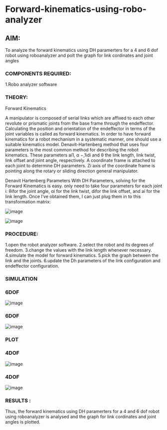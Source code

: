 # Forward-kinematics-using-robo-analyzer

## AIM: 
To analyze the forward kinematics using DH paramerters for a 4 and 6 dof robot using roboanalyzer and polt the graph for link cordinates and joint angles
### COMPONENTS REQUIRED:
1.Robo analyzer software  


### THEORY: 
  
Forward Kinematics

A manipulator is composed of serial links which are affixed to each other revolute or prismatic joints from the base frame through the endeffector. 
Calculating the position and orientation of the endeffector in terms of the joint variables is called as forward kinematics. 
In order to have forward kinematics for a robot mechanism in a systematic manner, one should use a suitable kinematics model. 
Denavit-Hartenberg method that uses four parameters is the most common method for describing the robot kinematics. 
These parameters ai1, α −,1idi and θ the link length, link twist, link offset and joint angle, respectively. 
A coordinate frame is attached to each joint to determine DH parameters. Zi axis of the coordinate frame is pointing along the rotary or sliding direction general manipulator.

Denavit Hartenberg Parameters
With DH Parameters, solving for the Forward Kinematics is easy.  only need to take four parameters for each joint 
i: θifor the joint angle, 
αi for the link twist, 
difor the link offset, and 
ai for the link length. Once I’ve obtained them, I can just plug them in to this transformation matrix:


![image](https://user-images.githubusercontent.com/36288975/170172719-ed7befc9-2894-4344-bfd5-be831bb05308.png)

 ![image](https://user-images.githubusercontent.com/36288975/170172766-b8aeb788-7fd7-4de7-b340-f04656707ebd.png)

 

### PROCEDURE:

1.open the robot analyzer software. 
2.select the robot and its degrees of freedom. 
3.change the values with the link length whenever necessary. 
4.simulate the model for forward kinematics. 
5.pick the graph between the link and the joints. 
6.update the Dh parameters of the link configuration and endeffector configuration.



### SIMULATION

 ### 6DOF
 
 ![image](https://user-images.githubusercontent.com/120120067/206662360-1ccbd2fe-103b-4afb-986a-5330b61d8299.png)
 
 ### 6DOF
 
 ![image](https://user-images.githubusercontent.com/119102676/204098017-e9bd155e-0110-44d6-ba30-d8966c359772.png)
 
 
 ### PLOT
 
 ### 4DOF
 
 ![image](https://user-images.githubusercontent.com/119102676/204098030-55e83e4a-1ce4-417d-81fb-b0f8a573f3d2.png)
 
 ### 4DOF
 
 ![image](https://user-images.githubusercontent.com/119102676/204098035-a8a846c9-1f3d-4587-b8eb-bd8d088d5992.png) 
 
 
 
 
 
 
 

 
 














### RESULTS :  
Thus, the forward kinematics using DH paramerters for a 4 and 6 dof robot using roboanalyzer is analysed and the graph for link cordinates and joint angles is plotted.
